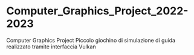 # Computer_Graphics_Project_2022-2023
 Computer Graphics Project
 Piccolo giochino di simulazione di guida realizzato tramite interfaccia Vulkan
